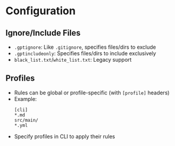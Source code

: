 # Configuration

## Ignore/Include Files
- `.gptignore`: Like `.gitignore`, specifies files/dirs to exclude
- `.gptincludeonly`: Specifies files/dirs to include exclusively
- `black_list.txt`/`white_list.txt`: Legacy support

## Profiles
- Rules can be global or profile-specific (with `[profile]` headers)
- Example:
  ```
  [cli]
  *.md
  src/main/
  *.yml
  ```
- Specify profiles in CLI to apply their rules
